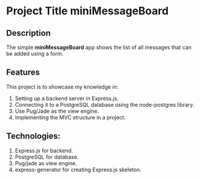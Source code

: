 # Project Title miniMessageBoard

## Description
The simple **miniMessageBoard** app shows the list of all messages that can be added using a form.

## Features
This project is to showcase my knowledge in:
1. Setting up a backend server in Express.js.
2. Connecting it to a PostgreSQL database using the node-postgres library.
3. Use Pug/Jade as the view engine.
4. Implementing the MVC structure in a project.

## Technologies:
1. Express.js for backend.
2. PostgreSQL for database.
3. Pug/jade as view engine.
4. express-generator for creating Express.js skeleton.
